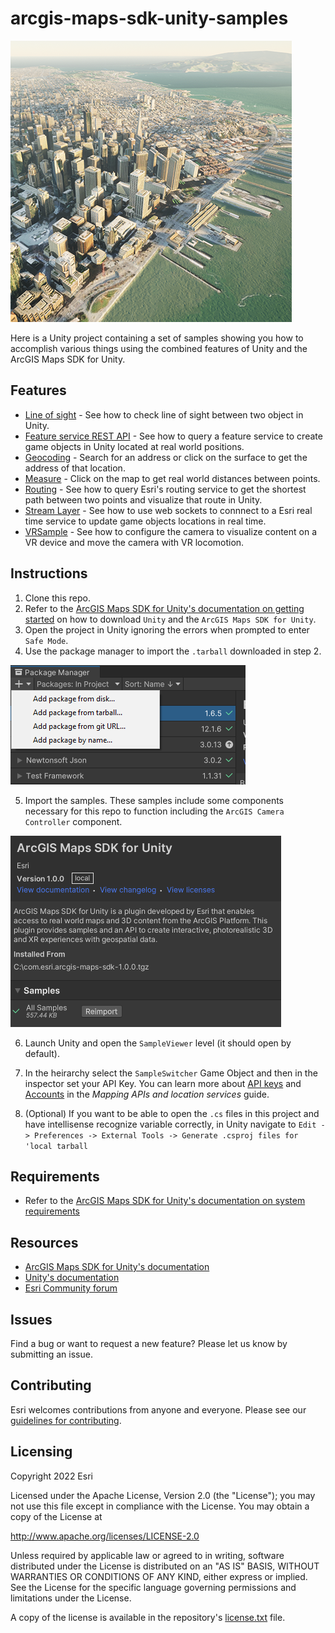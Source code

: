 # arcgis-maps-sdk-unity-samples

![image](arcgis-maps-sdk-unity-samples.png)

Here is a Unity project containing a set of samples showing you how to accomplish various things using the combined features of Unity and the ArcGIS Maps SDK for Unity.

## Features
* [Line of sight](https://github.com/Esri/arcgis-maps-sdk-unity-samples/tree/main/samples_project/Assets/SampleViewer/Samples/LineOfSight) - See how to check line of sight between two object in Unity.
* [Feature service REST API](https://github.com/Esri/arcgis-maps-sdk-unity-samples/tree/main/samples_project/Assets/SampleViewer/Samples/FeatureLayer) - See how to query a feature service to create game objects in Unity located at real world positions.
* [Geocoding](https://github.com/Esri/arcgis-maps-sdk-unity-samples/tree/main/samples_project/Assets/SampleViewer/Samples/Geocoding) - Search for an address or click on the surface to get the address of that location.
* [Measure](https://github.com/Esri/arcgis-maps-sdk-unity-samples/tree/main/samples_project/Assets/SampleViewer/Samples/Measure) - Click on the map to get real world distances between points.
* [Routing](https://github.com/Esri/arcgis-maps-sdk-unity-samples/tree/main/samples_project/Assets/SampleViewer/Samples/Routing) - See how to query Esri's routing service to get the shortest path between two points and visualize that route in Unity.
* [Stream Layer](https://github.com/Esri/arcgis-maps-sdk-unity-samples/tree/main/samples_project/Assets/SampleViewer/Samples/StreamLayer) - See how to use web sockets to connnect to a Esri real time service to update game objects locations in real time.
* [VRSample](https://github.com/Esri/arcgis-maps-sdk-unity-samples/tree/main/samples_project/Assets/SampleViewer/Samples/VRSample) - See how to configure the camera to visualize content on a VR device and move the camera with VR locomotion.

## Instructions

1. Clone this repo.
2. Refer to the [ArcGIS Maps SDK for Unity's documentation on getting started](https://developers.arcgis.com/unity/get-started/) on how to download `Unity` and the `ArcGIS Maps SDK for Unity`.
3. Open the project in Unity ignoring the errors when prompted to enter `Safe Mode`.
4. Use the package manager to import the `.tarball` downloaded in step 2.

![image](package-manager.png)

5. Import the samples. These samples include some components necessary for this repo to function including the `ArcGIS Camera Controller` component.

![image](import-samples.png)

6. Launch Unity and open the `SampleViewer` level (it should open by default).

7. In the heirarchy select the `SampleSwitcher` Game Object and then in the inspector set your API Key. You can learn more about [API keys](https://developers.arcgis.com/documentation/mapping-apis-and-services/security/api-keys/) and [Accounts](https://developers.arcgis.com/documentation/mapping-apis-and-services/deployment/accounts/) in the _Mapping APIs and location services_ guide.

8. (Optional) If you want to be able to open the `.cs` files in this project and have intellisense recognize variable correctly, in Unity navigate to `Edit -> Preferences -> External Tools -> Generate .csproj files for 'local tarball`

## Requirements

* Refer to the [ArcGIS Maps SDK for Unity's documentation on system requirements](https://developers.arcgis.com/unity/reference/system-requirements/)

## Resources

* [ArcGIS Maps SDK for Unity's documentation](https://developers.arcgis.com/unity/)
* [Unity's documentation](https://docs.unity.com/)
* [Esri Community forum](https://community.esri.com/t5/arcgis-maps-sdks-for-unity-questions/bd-p/arcgis-maps-sdks-unity-questions)

## Issues

Find a bug or want to request a new feature?  Please let us know by submitting an issue.

## Contributing

Esri welcomes contributions from anyone and everyone. Please see our [guidelines for contributing](https://github.com/esri/contributing).

## Licensing
Copyright 2022 Esri

Licensed under the Apache License, Version 2.0 (the "License");
you may not use this file except in compliance with the License.
You may obtain a copy of the License at

   http://www.apache.org/licenses/LICENSE-2.0

Unless required by applicable law or agreed to in writing, software
distributed under the License is distributed on an "AS IS" BASIS,
WITHOUT WARRANTIES OR CONDITIONS OF ANY KIND, either express or implied.
See the License for the specific language governing permissions and
limitations under the License.

A copy of the license is available in the repository's [license.txt]( https://raw.github.com/Esri/arcgis-maps-sdk-unity-samples/master/license.txt) file.
